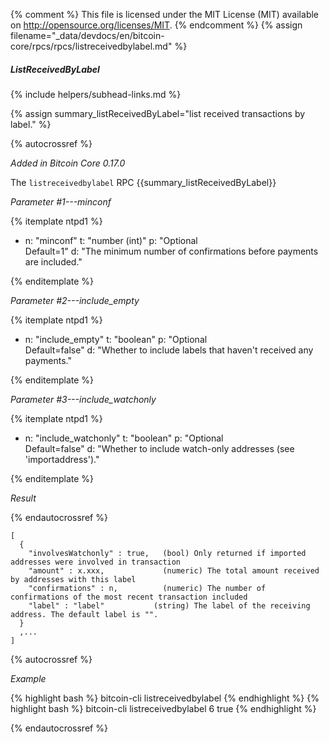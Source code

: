 {% comment %}
This file is licensed under the MIT License (MIT) available on
http://opensource.org/licenses/MIT.
{% endcomment %}
{% assign filename="_data/devdocs/en/bitcoin-core/rpcs/rpcs/listreceivedbylabel.md" %}

##### ListReceivedByLabel
{% include helpers/subhead-links.md %}

{% assign summary_listReceivedByLabel="list received transactions by label." %}

{% autocrossref %}

*Added in Bitcoin Core 0.17.0*

The `listreceivedbylabel` RPC {{summary_listReceivedByLabel}}

*Parameter #1---minconf*

{% itemplate ntpd1 %}
- n: "minconf"
  t: "number (int)"
  p: "Optional<br>Default=1"
  d: "The minimum number of confirmations before payments are included."

{% enditemplate %}

*Parameter #2---include_empty*

{% itemplate ntpd1 %}
- n: "include_empty"
  t: "boolean"
  p: "Optional<br>Default=false"
  d: "Whether to include labels that haven't received any payments."

{% enditemplate %}

*Parameter #3---include_watchonly*

{% itemplate ntpd1 %}
- n: "include_watchonly"
  t: "boolean"
  p: "Optional<br>Default=false"
  d: "Whether to include watch-only addresses (see 'importaddress')."

{% enditemplate %}

*Result*

{% endautocrossref %}

    [
      {
        "involvesWatchonly" : true,   (bool) Only returned if imported addresses were involved in transaction
        "amount" : x.xxx,             (numeric) The total amount received by addresses with this label
        "confirmations" : n,          (numeric) The number of confirmations of the most recent transaction included
        "label" : "label"           (string) The label of the receiving address. The default label is "".
      }
      ,...
    ]

{% autocrossref %}

*Example*

{% highlight bash %}
bitcoin-cli listreceivedbylabel
{% endhighlight %}
{% highlight bash %}
bitcoin-cli listreceivedbylabel 6 true
{% endhighlight %}

{% endautocrossref %}
